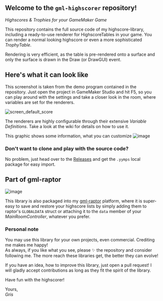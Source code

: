 ## Welcome to the `gml-highscorer` repository!<br/>
_Highscores &amp; Trophies for your GameMaker Game_

This repository contains the full source code of my highscore-library, including a ready-to-use renderer for HighscoreTables in your game.
You can render a normal looking highscore or even a more sophisticated _TrophyTable_.

Rendering is very efficient, as the table is pre-rendered onto a surface and only the surface is drawn in the Draw (or DrawGUI) event.

## Here's what it can look like
This screenshot is taken from the demo program contained in the repository. 
Just open the project in GameMaker Studio and hit F5, so you can play around with the settings and take a closer look in the room, where variables are set for the renderers.

![screen_default_score](https://user-images.githubusercontent.com/19487451/183867594-7d515db0-d70c-4906-8967-321d7c1f54ac.png)

The renderers are highly configurable through their extensive _Variable Definitions_. Take a look at the wiki for details on how to use it.

This graphic shows some information, what you can customize
![image](https://user-images.githubusercontent.com/19487451/183873395-84992003-34bd-4d20-af1f-08d7dc75ccdd.png)


### Don't want to clone and play with the source code?
No problem, just head over to the [Releases]() and get the `.yymps` local package for easy import.

## Part of gml-raptor
![image](https://user-images.githubusercontent.com/19487451/183870821-b88872c6-1fe2-4c9e-a862-ff780049b20a.png)

This library is also packaged into my [gml-raptor](https://github.com/Grisgram/gml-raptor) platform, where it is super-easy to save and restore your highscore lists by simply adding them to raptor's `GLOBALDATA` struct or attaching it to the `data` member of your _MainRoomController_, whatever you prefer.

### Personal note
You may use this library for your own projects, even commercial. Crediting me makes me happy!<br/>
As always, if you like what you see, please ✨ the repository and consider following me. The more reach these libraries get, the better they can evolve!

If you have an idea, how to improve this library, just open a pull request! I will gladly accept contributions as long as they fit the spirit of the library.

Have fun with the highscorer!

Yours,<br/>
_Gris_
